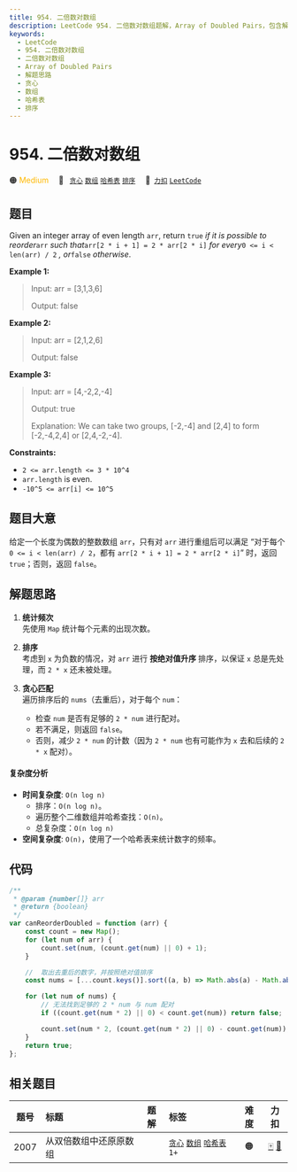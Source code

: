 ```yaml
---
title: 954. 二倍数对数组
description: LeetCode 954. 二倍数对数组题解，Array of Doubled Pairs，包含解题思路、复杂度分析以及完整的 JavaScript 代码实现。
keywords:
  - LeetCode
  - 954. 二倍数对数组
  - 二倍数对数组
  - Array of Doubled Pairs
  - 解题思路
  - 贪心
  - 数组
  - 哈希表
  - 排序
---
```


# 954. 二倍数对数组

🟠 <font color=#ffb800>Medium</font>&emsp; 🔖&ensp; [`贪心`](/tag/greedy.md) [`数组`](/tag/array.md) [`哈希表`](/tag/hash-table.md) [`排序`](/tag/sorting.md)&emsp; 🔗&ensp;[`力扣`](https://leetcode.cn/problems/array-of-doubled-pairs) [`LeetCode`](https://leetcode.com/problems/array-of-doubled-pairs)

## 题目

Given an integer array of even length `arr`, return `true` _if it is possible
to reorder_`arr` _such that_`arr[2 * i + 1] = 2 * arr[2 * i]` _for every_`0 <=
i < len(arr) / 2` _, or_`false` _otherwise_.

**Example 1:**

> Input: arr = [3,1,3,6]
>
> Output: false

**Example 2:**

> Input: arr = [2,1,2,6]
>
> Output: false

**Example 3:**

> Input: arr = [4,-2,2,-4]
>
> Output: true
>
> Explanation: We can take two groups, [-2,-4] and [2,4] to form [-2,-4,2,4] or [2,4,-2,-4].

**Constraints:**

- `2 <= arr.length <= 3 * 10^4`
- `arr.length` is even.
- `-10^5 <= arr[i] <= 10^5`

## 题目大意

给定一个长度为偶数的整数数组 `arr`，只有对 `arr` 进行重组后可以满足 “对于每个 `0 <= i < len(arr) / 2`，都有 `arr[2 * i + 1] = 2 * arr[2 * i]`” 时，返回 `true`；否则，返回 `false`。

## 解题思路

1. **统计频次**  
   先使用 `Map` 统计每个元素的出现次数。

2. **排序**  
   考虑到 `x` 为负数的情况，对 `arr` 进行 **按绝对值升序** 排序，以保证 `x` 总是先处理，而 `2 * x` 还未被处理。

3. **贪心匹配**  
   遍历排序后的 `nums`（去重后），对于每个 `num`：
   - 检查 `num` 是否有足够的 `2 * num` 进行配对。
   - 若不满足，则返回 `false`。
   - 否则，减少 `2 * num` 的计数（因为 `2 * num` 也有可能作为 `x` 去和后续的 `2 * x` 配对）。

#### 复杂度分析

- **时间复杂度**: `O(n log n)`
  - 排序：`O(n log n)`。
  - 遍历整个二维数组并哈希查找：`O(n)`。
  - 总复杂度：`O(n log n)`
- **空间复杂度**: `O(n)`，使用了一个哈希表来统计数字的频率。

## 代码

```javascript
/**
 * @param {number[]} arr
 * @return {boolean}
 */
var canReorderDoubled = function (arr) {
	const count = new Map();
	for (let num of arr) {
		count.set(num, (count.get(num) || 0) + 1);
	}

	//  取出去重后的数字，并按照绝对值排序
	const nums = [...count.keys()].sort((a, b) => Math.abs(a) - Math.abs(b));

	for (let num of nums) {
		// 无法找到足够的 2 * num 与 num 配对
		if ((count.get(num * 2) || 0) < count.get(num)) return false;

		count.set(num * 2, (count.get(num * 2) || 0) - count.get(num));
	}
	return true;
};
```

## 相关题目

<!-- prettier-ignore -->
| 题号 | 标题 | 题解 | 标签 | 难度 | 力扣 |
| :------: | :------ | :------: | :------ | :------: | :------: |
| 2007 | 从双倍数组中还原原数组 |  |  [`贪心`](/tag/greedy.md) [`数组`](/tag/array.md) [`哈希表`](/tag/hash-table.md) `1+` | 🟠 | [🀄️](https://leetcode.cn/problems/find-original-array-from-doubled-array) [🔗](https://leetcode.com/problems/find-original-array-from-doubled-array) |